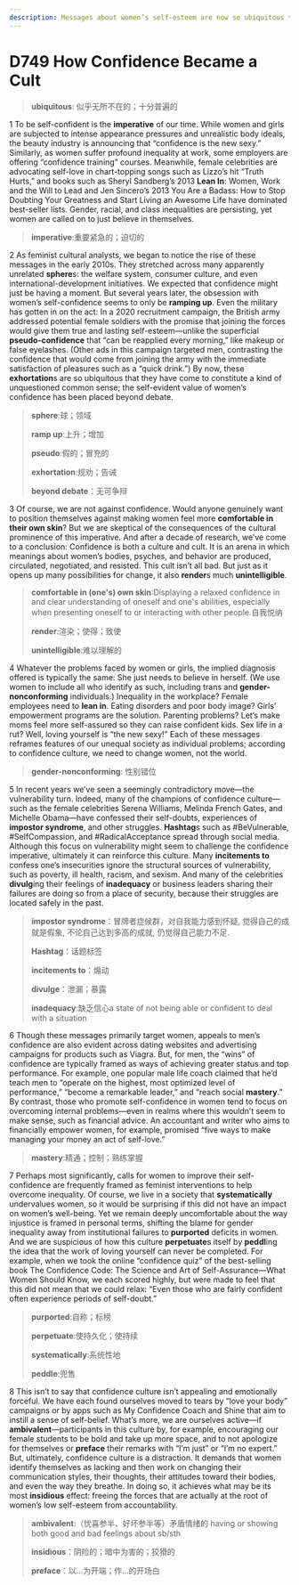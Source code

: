 ```yaml
---
description: Messages about women’s self-esteem are now so ubiquitous that their value has been placed beyond debate.
---
```


# D749 How Confidence Became a Cult
> **ubiquitous**: 似乎无所不在的；十分普遍的
 > 

1 To be self-confident is the **imperative** of our time. While women and girls are subjected to intense appearance pressures and unrealistic body ideals, the beauty industry is announcing that “confidence is the new sexy.” Similarly, as women suffer profound inequality at work, some employers are offering “confidence training” courses. Meanwhile, female celebrities are advocating self-love in chart-topping songs such as Lizzo’s hit “Truth Hurts,” and books such as Sheryl Sandberg’s 2013 **Lean In**: Women, Work and the Will to Lead and Jen Sincero’s 2013 You Are a Badass: How to Stop Doubting Your Greatness and Start Living an Awesome Life have dominated best-seller lists. Gender, racial, and class inequalities are persisting, yet women are called on to just believe in themselves.

> **imperative**:重要紧急的；迫切的
>

2 As feminist cultural analysts, we began to notice the rise of these messages in the early 2010s. They stretched across many apparently unrelated **sphere**s: the welfare system, consumer culture, and even international-development initiatives. We expected that confidence might just be having a moment. But several years later, the obsession with women’s self-confidence seems to only be **ramping up**. Even the military has gotten in on the act: In a 2020 recruitment campaign, the British army addressed potential female soldiers with the promise that joining the forces would give them true and lasting self-esteem—unlike the superficial **pseudo-confidence** that “can be reapplied every morning,” like makeup or false eyelashes. (Other ads in this campaign targeted men, contrasting the confidence that would come from joining the army with the immediate satisfaction of pleasures such as a “quick drink.”) By now, these **exhortation**s are so ubiquitous that they have come to constitute a kind of unquestioned common sense; the self-evident value of women’s confidence has been placed beyond debate.

> **sphere**:球；领域
>
> **ramp up**:上升；增加
>
> **pseudo**:假的；冒充的
>
> **exhortation**:规劝；告诫
>
> **beyond debate**：无可争辩
>

3 Of course, we are not against confidence. Would anyone genuinely want to position themselves against making women feel more **comfortable in their own skin**? But we are skeptical of the consequences of the cultural prominence of this imperative. And after a decade of research, we’ve come to a conclusion: Confidence is both a culture and cult. It is an arena in which meanings about women’s bodies, psyches, and behavior are produced, circulated, negotiated, and resisted. This cult isn’t all bad. But just as it opens up many possibilities for change, it also **render**s much **unintelligible**.

> **comfortable in (one's) own skin**:Displaying a relaxed confidence in and clear understanding of oneself and one's abilities, especially when presenting oneself to or interacting with other people.自我悦纳
>
> **render**:渲染；使得；致使
>
> **unintelligible**:难以理解的
>

4 Whatever the problems faced by women or girls, the implied diagnosis offered is typically the same: She just needs to believe in herself. (We use women to include all who identify as such, including trans and **gender-nonconforming** individuals.) Inequality in the workplace? Female employees need to **lean in**. Eating disorders and poor body image? Girls’ empowerment programs are the solution. Parenting problems? Let’s make moms feel more self-assured so they can raise confident kids. Sex life in a rut? Well, loving yourself is “the new sexy!” Each of these messages reframes features of our unequal society as individual problems; according to confidence culture, we need to change women, not the world.

> **gender-nonconforming**: 性别错位
>

5 In recent years we’ve seen a seemingly contradictory move—the vulnerability turn. Indeed, many of the champions of confidence culture—such as the female celebrities Serena Williams, Melinda French Gates, and Michelle Obama—have confessed their self-doubts, experiences of **impostor syndrome**, and other struggles. **Hashtag**s such as #BeVulnerable, #SelfCompassion, and #RadicalAcceptance spread through social media. Although this focus on vulnerability might seem to challenge the confidence imperative, ultimately it can reinforce this culture. Many **incitements to** confess one’s insecurities ignore the structural sources of vulnerability, such as poverty, ill health, racism, and sexism. And many of the celebrities **divulg**ing their feelings of **inadequacy** or business leaders sharing their failures are doing so from a place of security, because their struggles are located safely in the past.

> **impostor syndrome**：冒牌者症候群，对自我能力感到怀疑, 觉得自己的成就是假象, 不论自己达到多高的成就, 仍觉得自己能力不足.
>
> **Hashtag**：话题标签
>
> **incitements to**：煽动
>
> **divulge**：泄漏；暴露
>
> **inadequacy**:缺乏信心a state of not being able or confident to deal with a situation
>

6 Though these messages primarily target women, appeals to men’s confidence are also evident across dating websites and advertising campaigns for products such as Viagra. But, for men, the “wins” of confidence are typically framed as ways of achieving greater status and top performance. For example, one popular male life coach claimed that he’d teach men to “operate on the highest, most optimized level of performance,” “become a remarkable leader,” and “reach social **mastery**.” By contrast, those who promote self-confidence in women tend to focus on overcoming internal problems—even in realms where this wouldn’t seem to make sense, such as financial advice. An accountant and writer who aims to financially empower women, for example, promised “five ways to make managing your money an act of self-love.”

> **mastery**:精通；控制；熟练掌握
>

7 Perhaps most significantly, calls for women to improve their self-confidence are frequently framed as feminist interventions to help overcome inequality. Of course, we live in a society that **systematically** undervalues women, so it would be surprising if this did not have an impact on women’s well-being. Yet we remain deeply uncomfortable about the way injustice is framed in personal terms, shifting the blame for gender inequality away from institutional failures to **purported** deficits in women. And we are suspicious of how this culture **perpetuate**s itself by **peddl**ing the idea that the work of loving yourself can never be completed. For example, when we took the online “confidence quiz” of the best-selling book The Confidence Code: The Science and Art of Self-Assurance—What Women Should Know, we each scored highly, but were made to feel that this did not mean that we could relax: “Even those who are fairly confident often experience periods of self-doubt.”

> **purported**:自称；标榜
>
> **perpetuate**:使持久化；使持续
>
> **systematically**:系统性地
>
> **peddle**:兜售
>

8 This isn’t to say that confidence culture isn’t appealing and emotionally forceful. We have each found ourselves moved to tears by “love your body” campaigns or by apps such as My Confidence Coach and Shine that aim to instill a sense of self-belief. What’s more, we are ourselves active—if **ambivalent**—participants in this culture by, for example, encouraging our female students to be bold and take up more space, and to not apologize for themselves or **preface** their remarks with “I’m just” or “I’m no expert.” But, ultimately, confidence culture is a distraction. It demands that women identify themselves as lacking and then work on changing their communication styles, their thoughts, their attitudes toward their bodies, and even the way they breathe. In doing so, it achieves what may be its most **insidious** effect: freeing the forces that are actually at the root of women’s low self-esteem from accountability.

> **ambivalent**:（忧喜参半、好坏参半等）矛盾情绪的 having or showing both good and bad feelings about sb/sth
>
> **insidious**：阴险的；暗中为害的；狡猾的
>
> **preface**：以…为开端；作…的开场白
>

